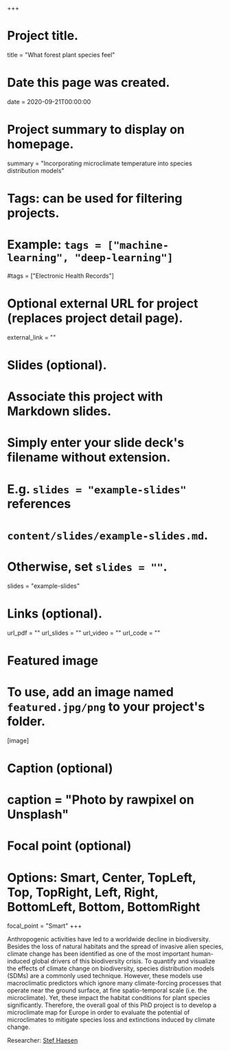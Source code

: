 +++
# Project title.
title = "What forest plant species feel"

# Date this page was created.
date = 2020-09-21T00:00:00

# Project summary to display on homepage.
summary = "Incorporating microclimate temperature into species distribution models"

# Tags: can be used for filtering projects.
# Example: `tags = ["machine-learning", "deep-learning"]`
#tags = ["Electronic Health Records"]

# Optional external URL for project (replaces project detail page).
external_link = ""

# Slides (optional).
#   Associate this project with Markdown slides.
#   Simply enter your slide deck's filename without extension.
#   E.g. `slides = "example-slides"` references 
#   `content/slides/example-slides.md`.
#   Otherwise, set `slides = ""`.
slides = "example-slides"

# Links (optional).
url_pdf = ""
url_slides = ""
url_video = ""
url_code = ""


# Featured image
# To use, add an image named `featured.jpg/png` to your project's folder. 
[image]
  # Caption (optional)
  # caption = "Photo by rawpixel on Unsplash"
  
  # Focal point (optional)
  # Options: Smart, Center, TopLeft, Top, TopRight, Left, Right, BottomLeft, Bottom, BottomRight
  focal_point = "Smart"
+++

Anthropogenic activities have led to a worldwide decline in biodiversity. Besides the loss of natural habitats and the spread of invasive alien species, climate change has been identified as one of the most important human-induced global drivers of this biodiversity crisis. To quantify and visualize the effects of climate change on biodiversity, species distribution models (SDMs) are a commonly used technique. However, these models use macroclimatic predictors which ignore many climate-forcing processes that operate near the ground surface, at fine spatio-temporal scale (i.e. the microclimate). Yet, these impact the habitat conditions for plant species significantly. Therefore, the overall goal of this PhD project is to develop a microclimate map for Europe in order to evaluate the potential of microclimates to mitigate species loss and extinctions induced by climate change.

Researcher: [Stef Haesen](/author/stef-haesen/)

